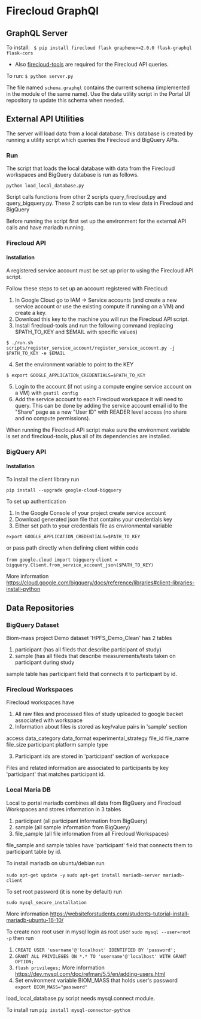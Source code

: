 
# Firecloud GraphQl

## GraphQL Server

To install: 
`` $ pip install firecloud flask graphene>=2.0.0 flask-graphql flask-cors``

* Also [firecloud-tools](https://github.com/broadinstitute/firecloud-tools) are required for the Firecloud API queries.

To run:
`` $ python server.py ``

The file named `schema.graphql` contains the current schema (implemented in the module of the same name). Use the data utility script in the Portal UI repository to update this schema when needed.

## External API Utilities

The server will load data from a local database. This database is created by running a utility script which queries the Firecloud and BigQuery APIs.

### Run 

The script that loads the local database with data from the Firecloud workspaces and BigQuery database is run as follows.

``python load_local_database.py``

Script calls functions from other 2 scripts query_firecloud.py and query_bigquery.py. These 2 scripts can be run to view data in Firecloud and BigQuery

Before running the script first set up the environment for the external API calls and have mariadb running.

### Firecloud API

#### Installation 

A registered service account must be set up prior to using the Firecloud API script. 

Follow these steps to set up an account registered with Firecloud:

1. In Google Cloud go to IAM -> Service accounts (and create a new service account or use the existing compute if running on a VM) and create a key.
2. Download this key to the machine you will run the Firecloud API script.
3. Install firecloud-tools and run the following command (replacing $PATH_TO_KEY and $EMAIL with specific values)
```
$ ./run.sh scripts/register_service_account/register_service_account.py -j $PATH_TO_KEY -e $EMAIL
```
4. Set the environment variable to point to the KEY
```
$ export GOOGLE_APPLICATION_CREDENTIALS=$PATH_TO_KEY
```
5. Login to the account (if not using a compute engine service account on a VM) with `gsutil config`
6. Add the service account to each Firecloud workspace it will need to query. This can be done by adding the service account email id to the "Share" page as a new "User ID" with READER level access (no share and no compute permissions).

When running the Firecloud API script make sure the environment variable is set and firecloud-tools, plus all of its dependencies are installed.

### BigQuery API

#### Installation

To install the client library run

``pip install --upgrade google-cloud-bigquery``

To set up authentication

1. In the Google Console of your project create service account
2. Download generated json file that contains your credentials key
3. Either set path to your credentials file as environmental variable

 ``export GOOGLE_APPLICATION_CREDENTIALS=$PATH_TO_KEY``
  
  or pass path directly when defining client within code
  
 ``from google.cloud import bigquery``
 ``client = bigquery.Client.from_service_account_json($PATH_TO_KEY)``
 
 More information 
 https://cloud.google.com/bigquery/docs/reference/libraries#client-libraries-install-python
 
## Data Repositories

### BigQuery Dataset

Biom-mass project Demo dataset 'HPFS_Demo_Clean' has 2 tables

1. participant (has all fileds that describe participant of study)
2. sample (has all fileds that describe measurements/tests taken on participant during study

sample table has participant field that connects it to participant by id.

### Firecloud Workspaces

Firecloud workspaces have

1. All raw files and processed files of study uploaded to google backet associated with workspace
2. Information about files is stored as key/value pairs in 'sample' section

access 
data_category
data_format
experimental_strategy
file_id
file_name
file_size
participant
platform
sample
type

3. Participant ids are stored in 'participant' section of workspace

Files and related information are associated to participants by key 'participant' that matches participant id.

### Local Maria DB

Local to portal mariadb combines all data from BigQuery and Firecloud Workspaces and stores information in 3 tables

1. participant (all participant information from BigQuery)
2. sample (all sample information from BigQuery)
3. file_sample (all file information from all Firecloud Workspaces)

file_sample and sample tables have 'participant' field that connects them to participant table by id.

To install mariadb on ubuntu/debian run

``sudo apt-get update -y``
``sudo apt-get install mariadb-server mariadb-client``

To set root password (it is none by default) run

``sudo mysql_secure_installation`` 

More information
https://websiteforstudents.com/students-tutorial-install-mariadb-ubuntu-16-10/


To create non root user in mysql  login as root user
``sudo mysql --user=root -p``
then run
1. ``CREATE USER 'username'@'localhost' IDENTIFIED BY 'password';``
2. ``GRANT ALL PRIVILEGES ON *.* TO 'username'@'localhost' WITH GRANT OPTION;``
3. ``flush privileges;``
More information https://dev.mysql.com/doc/refman/5.5/en/adding-users.html
4. Set environment variable BIOM_MASS that holds user's password
   ``export BIOM_MASS="password"``

load_local_database.py script needs mysql.connect module.

To install run
``pip install mysql-connector-python``


 
